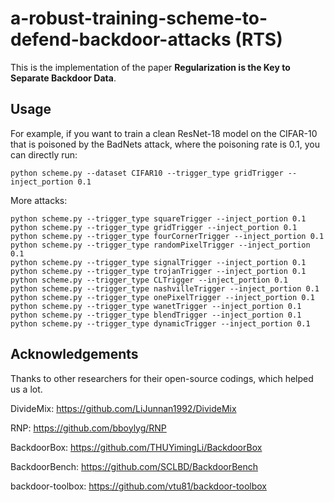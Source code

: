 # a-robust-training-scheme-to-defend-backdoor-attacks (RTS)

This is the implementation of the paper **Regularization is the Key to Separate Backdoor Data**.

## Usage
 For example, if you want to train a clean ResNet-18 model on the CIFAR-10 that is poisoned by the BadNets attack, where the poisoning rate is 0.1, you can directly run:
```
python scheme.py --dataset CIFAR10 --trigger_type gridTrigger --inject_portion 0.1
```
More attacks:
```
python scheme.py --trigger_type squareTrigger --inject_portion 0.1
python scheme.py --trigger_type gridTrigger --inject_portion 0.1
python scheme.py --trigger_type fourCornerTrigger --inject_portion 0.1
python scheme.py --trigger_type randomPixelTrigger --inject_portion 0.1
python scheme.py --trigger_type signalTrigger --inject_portion 0.1
python scheme.py --trigger_type trojanTrigger --inject_portion 0.1
python scheme.py --trigger_type CLTrigger --inject_portion 0.1
python scheme.py --trigger_type nashvilleTrigger --inject_portion 0.1
python scheme.py --trigger_type onePixelTrigger --inject_portion 0.1
python scheme.py --trigger_type wanetTrigger --inject_portion 0.1
python scheme.py --trigger_type blendTrigger --inject_portion 0.1
python scheme.py --trigger_type dynamicTrigger --inject_portion 0.1
```
## Acknowledgements
Thanks to other researchers for their open-source codings, which helped us a lot.

DivideMix: https://github.com/LiJunnan1992/DivideMix

RNP: https://github.com/bboylyg/RNP

BackdoorBox: https://github.com/THUYimingLi/BackdoorBox

BackdoorBench: https://github.com/SCLBD/BackdoorBench

backdoor-toolbox: https://github.com/vtu81/backdoor-toolbox

